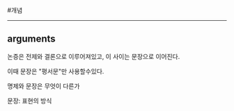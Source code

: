 #개념

---
## arguments

논증은 전제와 결론으로 이루어져있고, 이 사이는 문장으로 이어진다.

이때 문장은 "평서문"만 사용할수있다.



명제와 문장은 무엇이 다른가

문장: 표현의 방식
